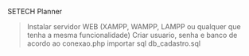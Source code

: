 SETECH Planner

> Instalar servidor WEB (XAMPP, WAMPP, LAMPP ou qualquer que tenha a mesma funcionalidade)
> Criar usuario, senha e banco de acordo ao conexao.php
>importar sql db_cadastro.sql

